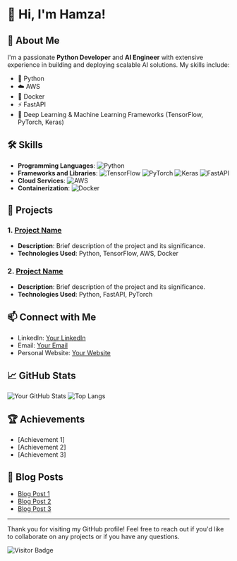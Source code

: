 # 👋 Hi, I'm Hamza!


## 🚀 About Me

I'm a passionate **Python Developer** and **AI Engineer** with extensive experience in building and deploying scalable AI solutions. My skills include:

- 🐍 Python
- ☁️ AWS
- 🐳 Docker
- ⚡ FastAPI
- 🤖 Deep Learning & Machine Learning Frameworks (TensorFlow, PyTorch, Keras)

## 🛠️ Skills

- **Programming Languages**: ![Python](https://img.shields.io/badge/Python-3776AB?style=for-the-badge&logo=python&logoColor=white)
- **Frameworks and Libraries**:
  ![TensorFlow](https://img.shields.io/badge/TensorFlow-FF6F00?style=for-the-badge&logo=tensorflow&logoColor=white)
  ![PyTorch](https://img.shields.io/badge/PyTorch-EE4C2C?style=for-the-badge&logo=pytorch&logoColor=white)
  ![Keras](https://img.shields.io/badge/Keras-D00000?style=for-the-badge&logo=keras&logoColor=white)
  ![FastAPI](https://img.shields.io/badge/FastAPI-009688?style=for-the-badge&logo=fastapi&logoColor=white)
- **Cloud Services**:
  ![AWS](https://img.shields.io/badge/AWS-232F3E?style=for-the-badge&logo=amazon-aws&logoColor=white)
- **Containerization**:
  ![Docker](https://img.shields.io/badge/Docker-2496ED?style=for-the-badge&logo=docker&logoColor=white)

## 🌟 Projects

### 1. [Project Name](https://github.com/yourusername/projectname)
- **Description**: Brief description of the project and its significance.
- **Technologies Used**: Python, TensorFlow, AWS, Docker

### 2. [Project Name](https://github.com/yourusername/projectname)
- **Description**: Brief description of the project and its significance.
- **Technologies Used**: Python, FastAPI, PyTorch

## 📫 Connect with Me

- LinkedIn: [Your LinkedIn](https:www.linkedin.com/in/muhammad-hamza-401777253)
- Email: [Your Email](mailto:descent.hamza153@gmail.com)
- Personal Website: [Your Website](https://yourwebsite.com)

## 📈 GitHub Stats

![Your GitHub Stats](https://github-readme-stats.vercel.app/api?username=yourusername&show_icons=true&theme=radical)
![Top Langs](https://github-readme-stats.vercel.app/api/top-langs/?username=yourusername&layout=compact&theme=radical)

## 🏆 Achievements

- [Achievement 1]
- [Achievement 2]
- [Achievement 3]

## 📝 Blog Posts

- [Blog Post 1](https://yourblog.com/blogpost1)
- [Blog Post 2](https://yourblog.com/blogpost2)
- [Blog Post 3](https://yourblog.com/blogpost3)

---

Thank you for visiting my GitHub profile! Feel free to reach out if you'd like to collaborate on any projects or if you have any questions.

![Visitor Badge](https://visitor-badge.laobi.icu/badge?page_id=yourusername.yourusername)
